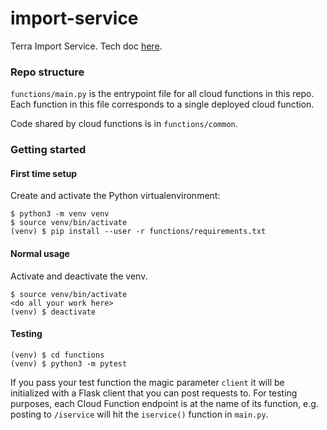 # import-service
Terra Import Service. Tech doc [here](https://docs.google.com/document/d/1MeL9J5UqhtCg6SLD2Z9S_SsX3L9jYlZnSpfn2HJptc8/edit#).

### Repo structure

`functions/main.py` is the entrypoint file for all cloud functions in this repo. Each function in this file corresponds to a single deployed cloud function.

Code shared by cloud functions is in `functions/common`.

### Getting started

#### First time setup

Create and activate the Python virtualenvironment:

```
$ python3 -m venv venv
$ source venv/bin/activate
(venv) $ pip install --user -r functions/requirements.txt
```

#### Normal usage

Activate and deactivate the venv.

```
$ source venv/bin/activate
<do all your work here>
(venv) $ deactivate
```

#### Testing
```
(venv) $ cd functions
(venv) $ python3 -m pytest
```

If you pass your test function the magic parameter `client` it will be initialized with a Flask client that you can post requests to. For testing purposes, each Cloud Function endpoint is at the name of its function, e.g. posting to `/iservice` will hit the `iservice()` function in `main.py`.
